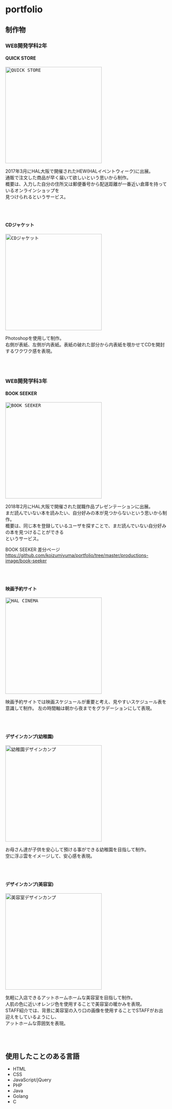 # portfolio

## 制作物

### WEB開発学科2年

#### QUICK STORE  
<kbd><img width="300" alt="QUICK STORE" src="https://user-images.githubusercontent.com/39975901/42889103-99360f68-8ae4-11e8-90c7-44c0e1e4e8ec.png"></kbd>
  
2017年3月にHAL大阪で開催されたHEW(HALイベントウィーク)に出展。  
通販で注文した商品が早く届いて欲しいという思いから制作。  
概要は、入力した自分の住所又は郵便番号から配送距離が一番近い倉庫を持っているオンラインショップを  
見つけられるというサービス。

<br>
<br>

#### CDジャケット
<kbd><img width="300" alt="CDジャケット" src="https://user-images.githubusercontent.com/39975901/42957426-9cb3d34e-8bbd-11e8-99a1-07dbb518108a.jpg"></kbd>
  
Photoshopを使用して制作。  
右側が表紙、左側が内表紙。表紙の破れた部分から内表紙を覗かせてCDを開封するワクワク感を表現。

<br>
<br>

### WEB開発学科3年

#### BOOK SEEKER
<kbd><img width="300" alt="BOOK SEEKER" src="https://user-images.githubusercontent.com/39975901/42891160-a28ec1cc-8ae9-11e8-95e2-c87453f8f577.png"></kbd>
  
2018年2月にHAL大阪で開催された就職作品プレゼンテーションに出展。  
まだ読んでいない本を読みたい、自分好みの本が見つからないという思いから制作。  
概要は、同じ本を登録しているユーザを探すことで、まだ読んでいない自分好みの本を見つけることができる  
というサービス。


BOOK SEEKER 差分ページ   
https://github.com/koizumiyuma/portfolio/tree/master/productions-image/book-seeker

<br>
<br>

#### 映画予約サイト
<kbd><img width="300" alt="HAL CINEMA" src="https://user-images.githubusercontent.com/39975901/42956206-57f65432-8bba-11e8-8a32-d448c0454a44.png"></kbd>
  
映画予約サイトでは映画スケジュールが重要と考え、見やすいスケジュール表を意識して制作。
左の時間軸は朝から夜までをグラデーションにして表現。

<br>
<br>

#### デザインカンプ(幼稚園)
<kbd><img width="300" alt="幼稚園デザインカンプ" src="https://user-images.githubusercontent.com/39975901/42957429-9f8cb450-8bbd-11e8-9469-09de3de86417.png"></kbd>
  
お母さん達が子供を安心して預ける事ができる幼稚園を目指して制作。  
空に浮ぶ雲をイメージして、安心感を表現。

<br>
<br>

#### デザインカンプ(美容室)
<kbd><img width="300" alt="美容室デザインカンプ" src="https://user-images.githubusercontent.com/39975901/42889453-6fa78b6c-8ae5-11e8-8dbd-564472fbb537.jpg"></kbd>
  
気軽に入店できるアットホームホームな美容室を目指して制作。  
人肌の色に近いオレンジ色を使用することで美容室の暖かみを表現。  
STAFF紹介では、背景に美容室の入り口の画像を使用することでSTAFFがお出迎えをしているようにし、  
アットホームな雰囲気を表現。

<br>
<br>

## 使用したことのある言語
- HTML
- CSS
- JavaScript/jQuery
- PHP
- Java
- Golang
- C
